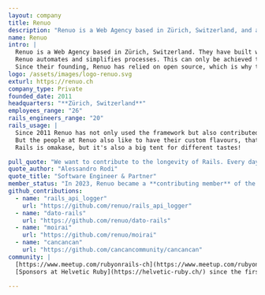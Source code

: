 ```yaml
---
layout: company
title: Renuo
description: "Renuo is a Web Agency based in Zürich, Switzerland, and a Contributing member of the Rails Foundation since 2023. Since 2011 Renuo has not only used Rails but also contributed to the ecosystem of libraries and the community."
name: Renuo
intro: |
  Renuo is a Web Agency based in Zürich, Switzerland. They have built with Rails since their foundation, and the framework is what represents their competitive advantage over other agencies in the Swiss market.<br><br>
  Renuo automates and simplifies processes. This can only be achieved through the right balance between innovation and stability. Innovation is brought in every single project, adapting the single technologies and libraries to the customers' needs. Stability is brought by Rails.<br><br>
  Since their founding, Renuo has relied on open source, which is why they joined the Rails Foundation. In addition to supporting open source, they donate 10% of their profits to charity each year.
logo: /assets/images/logo-renuo.svg
exturl: https://renuo.ch
company_type: Private
founded_date: 2011
headquarters: "**Zürich, Switzerland**"
employees_range: "26"
rails_engineers_range: "20"
rails_usage: |
  Since 2011 Renuo has not only used the framework but also contributed to the ecosystem of libraries and the community. For all their 50+ customers, they have built great Rails monoliths. Rails has been a great companion in building API-Only backends, client-server web applications with modern Javascript Frameworks which are heavy Javascript Single Page Applications, and most recently Turbo and Stimulus HTML-Over-The-Wire Server-Side-Rendered apps.<br><br>
  But the people at Renuo also like to have their custom flavours, that's why they have a custom renuocop styling guide, rely on Postgres and GoodJob, RSpec and always a good set of System Tests that run on the side. The company also provides a PaaS in Switzerland called deplo.io.<br><br>
  Rails is omakase, but it's also a big tent for different tastes!

pull_quote: "We want to contribute to the longevity of Rails. Every day, a new project is bootstrapped using Ruby On Rails, and we’d like to provide a more basic angle to the future development of Rails. We come from a small agency’s point of view and want to influence the formal and cultural groundwork as a small player.<br><br> We also feel strongly about education. Our vision? To see Ruby on Rails in universities."
quote_author: "Alessandro Rodi"
quote_title: "Software Engineer & Partner"
member_status: "In 2023, Renuo became a **contributing member** of the Rails Foundation."
github_contributions:
  - name: "rails_api_logger"
    url: "https://github.com/renuo/rails_api_logger"
  - name: "dato-rails"
    url: "https://github.com/renuo/dato-rails"
  - name: "moirai"
    url: "https://github.com/renuo/moirai"
  - name: "cancancan"
    url: "https://github.com/cancancommunity/cancancan"
community: |
  [https://www.meetup.com/rubyonrails-ch](https://www.meetup.com/rubyonrails-ch)<br>
  [Sponsors at Helvetic Ruby](https://helvetic-ruby.ch/) since the first edition.

---
```

